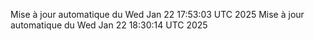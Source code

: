 Mise à jour automatique du Wed Jan 22 17:53:03 UTC 2025
Mise à jour automatique du Wed Jan 22 18:30:14 UTC 2025
